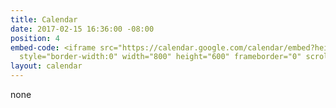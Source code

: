 ```yaml
---
title: Calendar
date: 2017-02-15 16:36:00 -08:00
position: 4
embed-code: <iframe src="https://calendar.google.com/calendar/embed?height=600&amp;wkst=1&amp;bgcolor=%23FFFFFF&amp;src=wadist9indivisibles%40gmail.com&amp;color=%231B887A&amp;ctz=America%2FLos_Angeles"
  style="border-width:0" width="800" height="600" frameborder="0" scrolling="no"></iframe>
layout: calendar
---
```


none